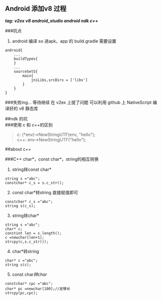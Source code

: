 ## Android 添加v8 过程
***tag: v2ex v8 android_studio android ndk c++***

###坑点    
1. android 编译 so 进apk，app 的 build.gradle 需要设置

```            
android{       
	...
	buildTypes{
	}
	...
	sourceSetS{                 
		main{                
			jniLibs,srcDirs = ['libs']                  
		}	
	}
}  
```      

###失败ing...
等待继续
在 v2ex 上提了问题
可以利用 github 上 NativeScript 编译好的 v8 静态库 

##ndk 的坑    
###使用 c 和 c++的区别    
>c: (*env)->NewStringUTF(env, "hello");    
>c++: env->NewStringUTF("hello");


##about c++

###C++ char*，const char*，string的相互转换
1. string转const char*
```
string s ="abc";                      
constchar* c_s = s.c_str();
```
2. const char*转string
   直接赋值即可
```
constchar* c_s ="abc";                 
string s(c_s);                
```

3. string转char*           
```                  
string s ="abc";                  
char* c;                        
constint len = s.length();               
c =newchar[len+1];                 
strcpy(c,s.c_str());            
```

4. char*转string           
```                       
char* c ="abc";              
string s(c);                 
```

5. const char*转char*                          
```
constchar* cpc ="abc";
char* pc =newchar[100];//足够长
strcpy(pc,cpc);               
```